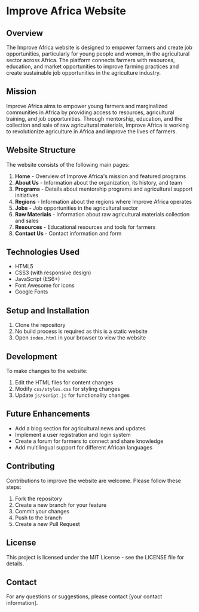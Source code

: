 # Improve Africa Website

## Overview

The Improve Africa website is designed to empower farmers and create job opportunities, particularly for young people and women, in the agricultural sector across Africa. The platform connects farmers with resources, education, and market opportunities to improve farming practices and create sustainable job opportunities in the agriculture industry.

## Mission

Improve Africa aims to empower young farmers and marginalized communities in Africa by providing access to resources, agricultural training, and job opportunities. Through mentorship, education, and the collection and sale of raw agricultural materials, Improve Africa is working to revolutionize agriculture in Africa and improve the lives of farmers.

## Website Structure

The website consists of the following main pages:

1. **Home** - Overview of Improve Africa's mission and featured programs
2. **About Us** - Information about the organization, its history, and team
3. **Programs** - Details about mentorship programs and agricultural support initiatives
4. **Regions** - Information about the regions where Improve Africa operates
5. **Jobs** - Job opportunities in the agricultural sector
6. **Raw Materials** - Information about raw agricultural materials collection and sales
7. **Resources** - Educational resources and tools for farmers
8. **Contact Us** - Contact information and form

## Technologies Used

- HTML5
- CSS3 (with responsive design)
- JavaScript (ES6+)
- Font Awesome for icons
- Google Fonts

## Setup and Installation

1. Clone the repository
2. No build process is required as this is a static website
3. Open `index.html` in your browser to view the website

## Development

To make changes to the website:

1. Edit the HTML files for content changes
2. Modify `css/styles.css` for styling changes
3. Update `js/script.js` for functionality changes

## Future Enhancements

- Add a blog section for agricultural news and updates
- Implement a user registration and login system
- Create a forum for farmers to connect and share knowledge
- Add multilingual support for different African languages

## Contributing

Contributions to improve the website are welcome. Please follow these steps:

1. Fork the repository
2. Create a new branch for your feature
3. Commit your changes
4. Push to the branch
5. Create a new Pull Request

## License

This project is licensed under the MIT License - see the LICENSE file for details.

## Contact

For any questions or suggestions, please contact [your contact information].
